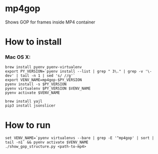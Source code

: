 # mp4gop
Shows GOP for frames inside MP4 container


# How to install

### Mac OS X:

```
brew install pyenv pyenv-virtualenv
export PY_VERSION=`pyenv install --list | grep " 3\." | grep -v '\-dev' | tail -n 1 | sed 's/ //g'`
export VENV_NAME=mp4gop-$PY_VERSION
pyenv install -s $PY_VERSION
pyenv virtualenv $PY_VERSION $VENV_NAME
pyenv activate $VENV_NAME

brew install yajl
pip3 install jsonslicer
```

# How to run

```
set VENV_NAME=`pyenv virtualenvs --bare | grep -E '^mp4gop' | sort | tail -n1` && pyenv activate $VENV_NAME
./show_gop_structure.py <path-to-mp4>
```
